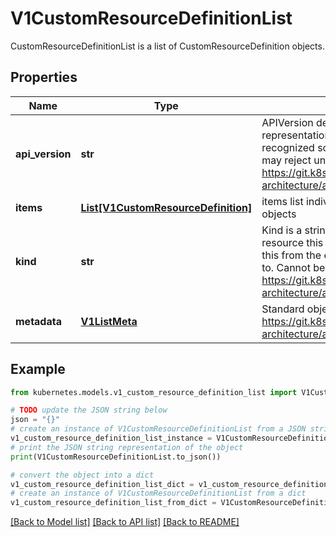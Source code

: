 # V1CustomResourceDefinitionList

CustomResourceDefinitionList is a list of CustomResourceDefinition objects.

## Properties

Name | Type | Description | Notes
------------ | ------------- | ------------- | -------------
**api_version** | **str** | APIVersion defines the versioned schema of this representation of an object. Servers should convert recognized schemas to the latest internal value, and may reject unrecognized values. More info: https://git.k8s.io/community/contributors/devel/sig-architecture/api-conventions.md#resources | [optional] 
**items** | [**List[V1CustomResourceDefinition]**](V1CustomResourceDefinition.md) | items list individual CustomResourceDefinition objects | 
**kind** | **str** | Kind is a string value representing the REST resource this object represents. Servers may infer this from the endpoint the client submits requests to. Cannot be updated. In CamelCase. More info: https://git.k8s.io/community/contributors/devel/sig-architecture/api-conventions.md#types-kinds | [optional] 
**metadata** | [**V1ListMeta**](V1ListMeta.md) | Standard object&#39;s metadata More info: https://git.k8s.io/community/contributors/devel/sig-architecture/api-conventions.md#metadata | [optional] 

## Example

```python
from kubernetes.models.v1_custom_resource_definition_list import V1CustomResourceDefinitionList

# TODO update the JSON string below
json = "{}"
# create an instance of V1CustomResourceDefinitionList from a JSON string
v1_custom_resource_definition_list_instance = V1CustomResourceDefinitionList.from_json(json)
# print the JSON string representation of the object
print(V1CustomResourceDefinitionList.to_json())

# convert the object into a dict
v1_custom_resource_definition_list_dict = v1_custom_resource_definition_list_instance.to_dict()
# create an instance of V1CustomResourceDefinitionList from a dict
v1_custom_resource_definition_list_from_dict = V1CustomResourceDefinitionList.from_dict(v1_custom_resource_definition_list_dict)
```
[[Back to Model list]](../README.md#documentation-for-models) [[Back to API list]](../README.md#documentation-for-api-endpoints) [[Back to README]](../README.md)


